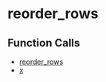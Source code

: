 # reorder_rows

## Function Calls
- [reorder_rows](reorder_rows.md)
- [x](CSD/kCSD/ica/kCsd1D_ICA/STICA_UTIL/x.md)
